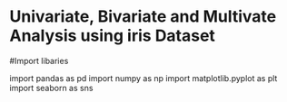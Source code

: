 # Univariate, Bivariate and Multivate Analysis using iris Dataset
#Import libaries

import pandas as pd
import numpy as np
import matplotlib.pyplot as plt
import seaborn as sns
